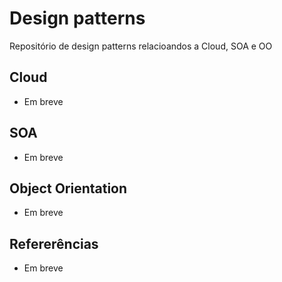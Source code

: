 # Design patterns
Repositório de design patterns relacioandos a Cloud, SOA e OO

## Cloud
- Em breve

## SOA
- Em breve

## Object Orientation
- Em breve

## Refererências
- Em breve
